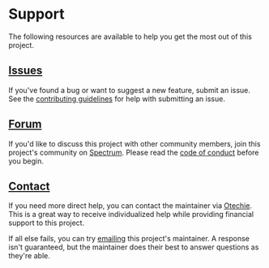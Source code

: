 # Support

The following resources are available to help you get the most out of this
project.

## [Issues][]

If you've found a bug or want to suggest a new feature, submit an issue. See the
[contributing guidelines][] for help with submitting an issue.

## [Forum][]

If you'd like to discuss this project with other community members, join this
project's community on [Spectrum][]. Please read the [code of conduct][] before
you begin.

## [Contact][]

If you need more direct help, you can contact the maintainer via [Otechie][].
This is a great way to receive individualized help while providing financial
support to this project.

If all else fails, you can try [emailing][] this project's maintainer. A
response isn't guaranteed, but the maintainer does their best to answer
questions as they're able.

[code of conduct]: https://github.com/mgsisk/rollup-config/blob/master/docs/CODE_OF_CONDUCT.md
[contact]: https://otechie.com/mgsisk
[contributing guidelines]: https://github.com/mgsisk/rollup-config/blob/master/docs/CONTRIBUTING.md
[emailing]: mailto:me@mgsisk.com
[forum]: https://spectrum.chat/mgsisk/rollup-config
[issues]: https://github.com/mgsisk/rollup-config/issues
[otechie]: https://otechie.com
[spectrum]: https://spectrum.chat
